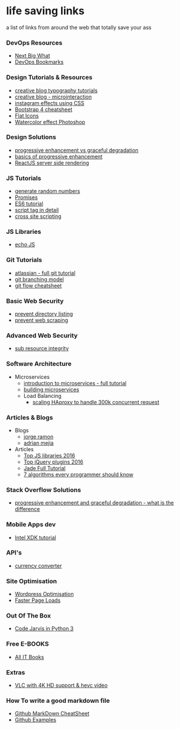 # life saving links
a list of links from around the web that totally save your ass


### DevOps Resources 
 * [Next Big What](http://blog.nextbigwhat.com/devops-sysadmin-tools-resources-297/)
 * [DevOps Bookmarks](http://www.devopsbookmarks.com/)

### Design Tutorials & Resources
 * [creative blog typography tutorials](http://www.creativebloq.com/graphic-design-tips/typography-tutorials-1232719)
 * [creative blog - microinteraction](http://www.creativebloq.com/web-design/improve-your-site-microinteractions-10134906)
 * [instagram effects using CSS](https://una.im/CSSgram/)
 * [Bootstrap 4 cheatsheet](http://hackerthemes.com/bootstrap-cheatsheet/)
 * [Flat Icons](http://mashable.com/2013/08/14/flat-design-icons/)
 * [Watercolor effect Photoshop](http://abduzeedo.com/super-cool-watercolor-effect-10-steps-photoshop)

### Design Solutions 
 * [progressive enhancement vs graceful degradation](https://www.w3.org/wiki/Graceful_degradation_versus_progressive_enhancement)
 * [basics of progressive enhancement](https://www.sitepoint.com/progressive-enhancement-graceful-degradation-basics/)
 * [ReactJS server side rendering](https://blog.frankdejonge.nl/rendering-reactjs-templates-server-side/)

### JS Tutorials 
 * [generate random numbers](https://bocoup.com/weblog/random-numbers)
 * [Promises](http://www.html5rocks.com/en/tutorials/es6/promises/)
 * [ES6 tutorial](https://babeljs.io/docs/learn-es2015/)
 * [script tag in detail](http://www.sitepoint.com/a-detailed-breakdown-of-the-script-tag/)
 * [cross site scripting](https://www.owasp.org/index.php/Types_of_Cross-Site_Scripting)

### JS Libraries
 * [echo JS](https://toddmotto.com/echo-js-simple-javascript-image-lazy-loading/)

### Git Tutorials
 * [atlassian - full git tutorial](https://www.atlassian.com/git/tutorials/what-is-version-control)
 * [git branching model](http://nvie.com/posts/a-successful-git-branching-model/)
 * [git flow cheatsheet](http://danielkummer.github.io/git-flow-cheatsheet/)

### Basic Web Security
 * [prevent directory listing](http://www.thesitewizard.com/apache/prevent-directory-listing-htaccess.shtml)
 * [prevent web scraping](http://www.sitepoint.com/using-htaccess-prevent-web-scraping/)

### Advanced Web Security
 * [sub resource integrity](https://frederik-braun.com/using-subresource-integrity.html)

### Software Architecture
 * Microservices
   * [introduction to microservices - full tutorial](https://www.nginx.com/blog/introduction-to-microservices/)
   * [building microservices](https://dzone.com/articles/building-microservices-using)
   * Load Balancing
     * [scaling HAproxy to handle 300k concurrent request ](https://www.linangran.com/?p=547) 

### Articles & Blogs
 * Blogs
 	* [jorge ramon](http://jorgeramon.me/)
 	* [adrian mejia](http://adrianmejia.com/)
 * Articles 
    * [Top JS libraries 2016](https://codegeekz.com/top-javascript-libraries-for-february-2016/)
    * [Top jQuery plugins 2016](https://codegeekz.com/top-jquery-plugins-for-april-2016/)
    * [Jade Full Tutorial](http://webapplog.com/jade/)
    * [7 algorithms every programmer should know](https://codingsec.net/2016/03/7-algorithms-data-structures-every-programmer/)

### Stack Overflow Solutions 
 * [progressive enhancement and graceful degradation - what is the difference](http://stackoverflow.com/questions/2550431/what-is-the-difference-between-progressive-enhancement-and-graceful-degradation)

### Mobile Apps dev
 * [Intel XDK tutorial](http://qnimate.com/post-series/intel-xdk-complete-training/)

### API's 
 * [currency converter](https://currencylayer.com/)

### Site Optimisation
 * [Wordpress Optimisation](http://www.onextrapixel.com/2015/02/21/how-to-make-your-wordpress-site-blazing-fast/)
 * [Faster Page Loads](http://www.nateberkopec.com/2015/10/07/frontend-performance-chrome-timeline.html)

### Out Of The Box
 * [Code Jarvis in Python 3](https://ggulati.wordpress.com/2016/02/24/coding-jarvis-in-python-3-in-2016/)

### Free E-BOOKS
  * [All IT Books](http://www.allitebooks.com/)

### Extras
 * [VLC with 4K HD support & hevc video](https://github.com/strukturag/vlc-2.1/releases/tag/2.1.4-libde265-4)

### How To write a good markdown file
 * [Github MarkDown CheatSheet](https://guides.github.com/pdfs/markdown-cheatsheet-online.pdf)
 * [Github Examples](https://github.com/adam-p/markdown-here/wiki/Markdown-Cheatsheet)